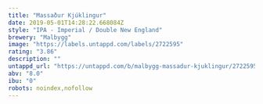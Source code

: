 ```yaml
---
title: "Massaður Kjúklingur"
date: 2019-05-01T14:28:22.668084Z
style: "IPA - Imperial / Double New England"
brewery: "Malbygg"
image: "https://labels.untappd.com/labels/2722595"
rating: "3.86"
description: ""
untappd_url: "https://untappd.com/b/malbygg-massadur-kjuklingur/2722595"
abv: "8.0"
ibu: "0"
robots: noindex,nofollow
---
```

